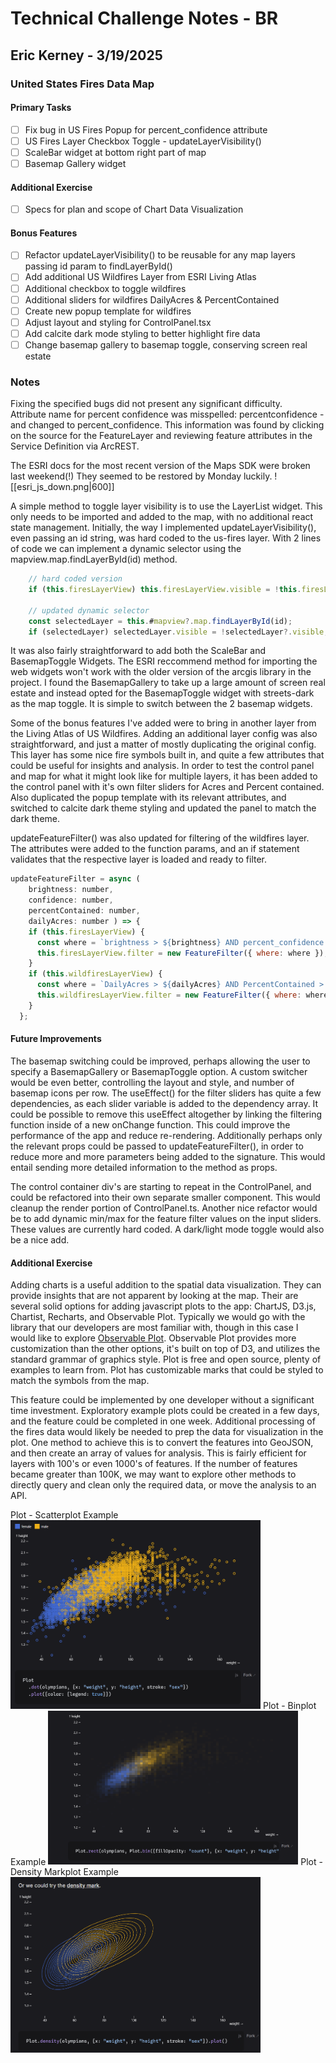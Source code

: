 # Technical Challenge Notes - BR
## Eric Kerney - 3/19/2025 
### United States Fires Data Map 
#### Primary Tasks 
- [ ] Fix bug in US Fires Popup for percent_confidence attribute 
- [ ] US Fires Layer Checkbox Toggle - updateLayerVisibility()
- [ ] ScaleBar widget at bottom right part of map 
- [ ] Basemap Gallery widget 
#### Additional Exercise 
- [ ] Specs for plan and scope of Chart Data Visualization 
#### Bonus Features 
- [ ] Refactor updateLayerVisibility() to be reusable for any map layers passing id param to findLayerById() 
- [ ] Add additional US Wildfires Layer from ESRI Living Atlas 
- [ ] Additional checkbox to toggle wildfires 
- [ ] Additional sliders for wildfires DailyAcres & PercentContained 
- [ ] Create new popup template for wildfires 
- [ ] Adjust layout and styling for ControlPanel.tsx 
- [ ] Add calcite dark mode styling to better highlight fire data
- [ ] Change basemap gallery to basemap toggle, conserving screen real estate 

### Notes 
Fixing the specified bugs did not present any significant difficulty.    
Attribute name for percent confidence was misspelled: percentconfidence - and changed to percent_confidence.  This information was found by clicking on the source for the FeatureLayer and reviewing feature attributes in the Service Definition via ArcREST.     

The ESRI docs for the most recent version of the Maps SDK were broken last weekend(!) They seemed to be restored by Monday luckily.
![[esri_js_down.png|600]]

A simple method to toggle layer visibility is to use the LayerList widget.  This only needs to be imported and added to the map, with no additional react state management.  Initially, the way I implemented updateLayerVisibility(), even passing an id string, was hard coded to the us-fires layer.  With 2 lines of code we can implement a dynamic selector using the mapview.map.findLayerById(id) method. 
```javascript
    // hard coded version 
    if (this.firesLayerView) this.firesLayerView.visible = !this.firesLayerView?.visible;
    
    // updated dynamic selector 
    const selectedLayer = this.#mapview?.map.findLayerById(id);
    if (selectedLayer) selectedLayer.visible = !selectedLayer?.visible;

```
   
It was also fairly straightforward to add both the ScaleBar and BasemapToggle Widgets.  The ESRI reccommend method for importing the web widgets won't work with the older version of the arcgis library in the project.  I found the BasemapGallery to take up a large amount of screen real estate and instead opted for the BasemapToggle widget with streets-dark as the map toggle.  It is simple to switch between the 2 basemap widgets. 

Some of the bonus features I've added were to bring in another layer from the Living Atlas of US Wildfires.  Adding an additional layer config was also straightforward, and just a matter of mostly duplicating the original config.  This layer has some nice fire symbols built in, and quite a few attributes that could be useful for insights and analysis.  In order to test the control panel and map for what it might look like for multiple layers, it has been added to the control panel with it's own filter sliders for Acres and Percent contained.  Also duplicated the popup template with its relevant attributes, and switched to calcite dark theme styling and updated the panel to match the dark theme.  

updateFeatureFilter() was also updated for filtering of the wildfires layer.   
The attributes were added to the function params, and an if statement validates that the respective layer is loaded and ready to filter.  
```javascript 
updateFeatureFilter = async (
	brightness: number, 
	confidence: number, 
	percentContained: number, 
	dailyAcres: number ) => {
    if (this.firesLayerView) {
      const where = `brightness > ${brightness} AND percent_confidence > ${confidence}`;
      this.firesLayerView.filter = new FeatureFilter({ where: where });
    }
    if (this.wildfiresLayerView) {
      const where = `DailyAcres > ${dailyAcres} AND PercentContained > ${percentContained}`;
      this.wildfiresLayerView.filter = new FeatureFilter({ where: where });
    }
  };

```

#### Future Improvements
The basemap switching could be improved, perhaps allowing the user to specify a BasemapGallery or BasemapToggle option.  A custom switcher would be even better, controlling the layout and style, and number of basemap icons per row.  The useEffect() for the filter sliders has quite a few dependencies, as each slider variable is added to the dependency array.  It could be possible to remove this useEffect altogether by linking the filtering function inside of a new onChange function.  This could improve the performance of the app and reduce re-rendering.  Additionally perhaps only the relevant props could be passed to updateFeatureFilter(), in order to reduce more and more parameters being added to the signature.  This would entail sending more detailed information to the method as props.  

The control container div's are starting to repeat in the ControlPanel, and could be refactored into their own separate smaller component.  This would cleanup the render portion of ControlPanel.ts.  Another nice refactor would be to add dynamic min/max for the feature filter values on the input sliders.  These values are currently hard coded.  A dark/light mode toggle would also be a nice add.  
#### Additional Exercise 
Adding charts is a useful addition to the spatial data visualization.  They can provide insights that are not apparent by looking at the map.  Their are several solid options for adding javascript plots to the app: ChartJS, D3.js, Chartist, Recharts, and Observable Plot.  Typically we would go with the library that our developers are most familiar with, though in this case I would like to explore [Observable Plot](https://observablehq.com/plot/).  Observable Plot provides more customization than the other options, it's built on top of D3, and utilizes the standard grammar of graphics style.  Plot is free and open source, plenty of examples to learn from.  Plot has customizable marks that could be styled to match the symbols from the map.    

This feature could be implemented by one developer without a significant time investment.  Exploratory example plots could be created in a few days, and the feature could be completed in one week.  Additional processing of the fires data would likely be needed to prep the data for visualization in the plot.  One method to achieve this is to convert the features into GeoJSON, and then create an array of values for analysis.  This is fairly efficient for layers with 100's or even 1000's of features.  If the number of features became greater than 100K, we may want to explore other methods to directly query and clean only the required data, or move the analysis to an API.  

Plot - Scatterplot Example
<img src="plot1.png" width="400" alt="Plot - Scatterplot Example">
Plot - Binplot Example
<img src="plot2.png" width="400" alt="Plot - Binplot Example">
Plot - Density Markplot Example
<img src="plot3.png" width="400" alt="Plot - Density Markplot Example">

